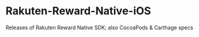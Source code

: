 # Rakuten-Reward-Native-iOS
Releases of Rakuten Reward Native SDK; also CocoaPods &amp; Carthage specs
